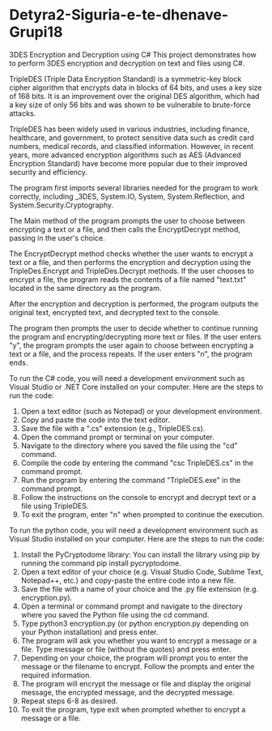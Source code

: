 # Detyra2-Siguria-e-te-dhenave-Grupi18
3DES Encryption and Decryption using C#
This project demonstrates how to perform 3DES encryption and decryption on text and files using C#.

TripleDES (Triple Data Encryption Standard) is a symmetric-key block cipher algorithm that encrypts data in blocks of 64 bits, and uses a key size of 168 bits. It is an improvement over the original DES algorithm, which had a key size of only 56 bits and was shown to be vulnerable to brute-force attacks.

TripleDES has been widely used in various industries, including finance, healthcare, and government, to protect sensitive data such as credit card numbers, medical records, and classified information. However, in recent years, more advanced encryption algorithms such as AES (Advanced Encryption Standard) have become more popular due to their improved security and efficiency.

The program first imports several libraries needed for the program to work correctly, including _3DES, System.IO, System, System.Reflection, and System.Security.Cryptography.

The Main method of the program prompts the user to choose between encrypting a text or a file, and then calls the EncryptDecrypt method, passing in the user's choice.

The EncryptDecrypt method checks whether the user wants to encrypt a text or a file, and then performs the encryption and decryption using the TripleDes.Encrypt and TripleDes.Decrypt methods. If the user chooses to encrypt a file, the program reads the contents of a file named "text.txt" located in the same directory as the program.

After the encryption and decryption is performed, the program outputs the original text, encrypted text, and decrypted text to the console.

The program then prompts the user to decide whether to continue running the program and encrypting/decrypting more text or files. If the user enters "y", the program prompts the user again to choose between encrypting a text or a file, and the process repeats. If the user enters "n", the program ends.



To run the C# code, you will need a development environment such as Visual Studio or .NET Core installed on your computer. Here are the steps to run the code:

1. Open a text editor (such as Notepad) or your development environment.
2. Copy and paste the code into the text editor.
3. Save the file with a ".cs" extension (e.g., TripleDES.cs).
4. Open the command prompt or terminal on your computer.
5. Navigate to the directory where you saved the file using the "cd" command.
6. Compile the code by entering the command "csc TripleDES.cs" in the command prompt.
7. Run the program by entering the command "TripleDES.exe" in the command prompt.
8. Follow the instructions on the console to encrypt and decrypt text or a file using TripleDES.
9. To exit the program, enter "n" when prompted to continue the execution.


To run the python code, you will need a development environment such as Visual Studio installed on your computer. Here are the steps to run the code:

1. Install the PyCryptodome library: You can install the library using pip by running the command pip install pycryptodome.
2. Open a text editor of your choice (e.g. Visual Studio Code, Sublime Text, Notepad++, etc.) and copy-paste the entire code into a new file.
3. Save the file with a name of your choice and the .py file extension (e.g. encryption.py).
4. Open a terminal or command prompt and navigate to the directory where you saved the Python file using the cd command.
5. Type python3 encryption.py (or python encryption.py depending on your Python installation) and press enter.
6. The program will ask you whether you want to encrypt a message or a file. Type message or file (without the quotes) and press enter.
7. Depending on your choice, the program will prompt you to enter the message or the filename to encrypt. Follow the prompts and enter the required information.
8. The program will encrypt the message or file and display the original message, the encrypted message, and the decrypted message.
9. Repeat steps 6-8 as desired.
10. To exit the program, type exit when prompted whether to encrypt a message or a file.
